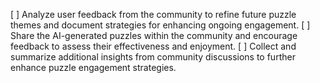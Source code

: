 [ ] Analyze user feedback from the community to refine future puzzle themes and document strategies for enhancing ongoing engagement.
[ ] Share the AI-generated puzzles within the community and encourage feedback to assess their effectiveness and enjoyment.
[ ] Collect and summarize additional insights from community discussions to further enhance puzzle engagement strategies.